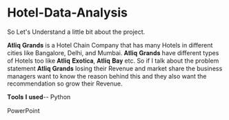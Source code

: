 # Hotel-Data-Analysis


So Let's Understand a little bit about the project.</p>

𝐀𝐭𝐥𝐢𝐪 𝐆𝐫𝐚𝐧𝐝𝐬 is a Hotel Chain Company that has many Hotels in different cities like Bangalore, Delhi, and Mumbai. 𝐀𝐭𝐥𝐢𝐪 𝐆𝐫𝐚𝐧𝐝𝐬 have different types of Hotels too like 𝐀𝐭𝐥𝐢𝐪 𝐄𝐱𝐨𝐭𝐢𝐜𝐚, 𝐀𝐭𝐥𝐢𝐪 𝐁𝐚𝐲 etc.
So if I talk about the problem statement 𝐀𝐭𝐥𝐢𝐪 𝐆𝐫𝐚𝐧𝐝𝐬 losing their Revenue and market share the business managers want to know the reason behind this and they also want the recommendation so grow their Revenue.

𝐓𝐨𝐨𝐥𝐬 𝐈 𝐮𝐬𝐞𝐝--
Python</p>
PowerPoint

</p>
 
